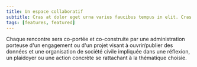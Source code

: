 ```yaml
---
title: Un espace collaboratif
subtitle: Cras at dolor eget urna varius faucibus tempus in elit. Cras a dui imperdiet, tempus metus quis, pharetra turpis.
tags: [features, featured]
---
```



Chaque rencontre sera co-portée et co-construite par une administration porteuse d'un engagement ou d'un projet visant à ouvrir/publier des données et une organisation de société civile impliquée dans une réflexion, un plaidoyer ou une action concrète se rattachant à la thématique choisie.
